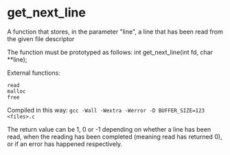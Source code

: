 # get_next_line
A function that stores, in the parameter "line", a line that has been read from the given file descriptor

The function must be prototyped as follows: int get_next_line(int fd, char **line);

External functions: 
```
read
malloc
free
```

Compiled in this way: `gcc -Wall -Wextra -Werror -D BUFFER_SIZE=123 <files>.c`

The return value can be 1, 0 or -1 depending on whether a line has been read, 
when the reading has been completed (meaning read has returned 0), 
or if an error has happened respectively.
